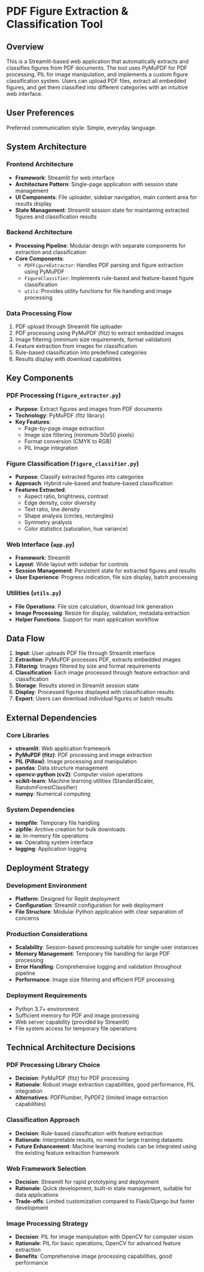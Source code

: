 # PDF Figure Extraction & Classification Tool

## Overview

This is a Streamlit-based web application that automatically extracts and classifies figures from PDF documents. The tool uses PyMuPDF for PDF processing, PIL for image manipulation, and implements a custom figure classification system. Users can upload PDF files, extract all embedded figures, and get them classified into different categories with an intuitive web interface.

## User Preferences

Preferred communication style: Simple, everyday language.

## System Architecture

### Frontend Architecture
- **Framework**: Streamlit for web interface
- **Architecture Pattern**: Single-page application with session state management
- **UI Components**: File uploader, sidebar navigation, main content area for results display
- **State Management**: Streamlit session state for maintaining extracted figures and classification results

### Backend Architecture
- **Processing Pipeline**: Modular design with separate components for extraction and classification
- **Core Components**:
  - `PDFFigureExtractor`: Handles PDF parsing and figure extraction using PyMuPDF
  - `FigureClassifier`: Implements rule-based and feature-based figure classification
  - `utils`: Provides utility functions for file handling and image processing

### Data Processing Flow
1. PDF upload through Streamlit file uploader
2. PDF processing using PyMuPDF (fitz) to extract embedded images
3. Image filtering (minimum size requirements, format validation)
4. Feature extraction from images for classification
5. Rule-based classification into predefined categories
6. Results display with download capabilities

## Key Components

### PDF Processing (`figure_extractor.py`)
- **Purpose**: Extract figures and images from PDF documents
- **Technology**: PyMuPDF (fitz library)
- **Key Features**:
  - Page-by-page image extraction
  - Image size filtering (minimum 50x50 pixels)
  - Format conversion (CMYK to RGB)
  - PIL Image integration

### Figure Classification (`figure_classifier.py`)
- **Purpose**: Classify extracted figures into categories
- **Approach**: Hybrid rule-based and feature-based classification
- **Features Extracted**:
  - Aspect ratio, brightness, contrast
  - Edge density, color diversity
  - Text ratio, line density
  - Shape analysis (circles, rectangles)
  - Symmetry analysis
  - Color statistics (saturation, hue variance)

### Web Interface (`app.py`)
- **Framework**: Streamlit
- **Layout**: Wide layout with sidebar for controls
- **Session Management**: Persistent state for extracted figures and results
- **User Experience**: Progress indication, file size display, batch processing

### Utilities (`utils.py`)
- **File Operations**: File size calculation, download link generation
- **Image Processing**: Resize for display, validation, metadata extraction
- **Helper Functions**: Support for main application workflow

## Data Flow

1. **Input**: User uploads PDF file through Streamlit interface
2. **Extraction**: PyMuPDF processes PDF, extracts embedded images
3. **Filtering**: Images filtered by size and format requirements
4. **Classification**: Each image processed through feature extraction and classification
5. **Storage**: Results stored in Streamlit session state
6. **Display**: Processed figures displayed with classification results
7. **Export**: Users can download individual figures or batch results

## External Dependencies

### Core Libraries
- **streamlit**: Web application framework
- **PyMuPDF (fitz)**: PDF processing and image extraction
- **PIL (Pillow)**: Image processing and manipulation
- **pandas**: Data structure management
- **opencv-python (cv2)**: Computer vision operations
- **scikit-learn**: Machine learning utilities (StandardScaler, RandomForestClassifier)
- **numpy**: Numerical computing

### System Dependencies
- **tempfile**: Temporary file handling
- **zipfile**: Archive creation for bulk downloads
- **io**: In-memory file operations
- **os**: Operating system interface
- **logging**: Application logging

## Deployment Strategy

### Development Environment
- **Platform**: Designed for Replit deployment
- **Configuration**: Streamlit configuration for web deployment
- **File Structure**: Modular Python application with clear separation of concerns

### Production Considerations
- **Scalability**: Session-based processing suitable for single-user instances
- **Memory Management**: Temporary file handling for large PDF processing
- **Error Handling**: Comprehensive logging and validation throughout pipeline
- **Performance**: Image size filtering and efficient PDF processing

### Deployment Requirements
- Python 3.7+ environment
- Sufficient memory for PDF and image processing
- Web server capability (provided by Streamlit)
- File system access for temporary file operations

## Technical Architecture Decisions

### PDF Processing Library Choice
- **Decision**: PyMuPDF (fitz) for PDF processing
- **Rationale**: Robust image extraction capabilities, good performance, PIL integration
- **Alternatives**: PDFPlumber, PyPDF2 (limited image extraction capabilities)

### Classification Approach
- **Decision**: Rule-based classification with feature extraction
- **Rationale**: Interpretable results, no need for large training datasets
- **Future Enhancement**: Machine learning models can be integrated using the existing feature extraction framework

### Web Framework Selection
- **Decision**: Streamlit for rapid prototyping and deployment
- **Rationale**: Quick development, built-in state management, suitable for data applications
- **Trade-offs**: Limited customization compared to Flask/Django but faster development

### Image Processing Strategy
- **Decision**: PIL for image manipulation with OpenCV for computer vision
- **Rationale**: PIL for basic operations, OpenCV for advanced feature extraction
- **Benefits**: Comprehensive image processing capabilities, good performance